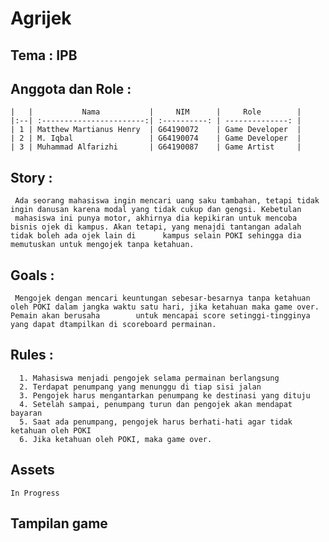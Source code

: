 # Agrijek

## Tema : IPB

## Anggota dan Role :
    |   |           Nama           |     NIM      |     Role        |
    |:--| :-----------------------:| :----------: | --------------: |
    | 1 | Matthew Martianus Henry  | G64190072    | Game Developer  |
    | 2 | M. Iqbal                 | G64190074    | Game Developer  |
    | 3 | Muhammad Alfarizhi       | G64190087    | Game Artist     | 

## Story :
     Ada seorang mahasiswa ingin mencari uang saku tambahan, tetapi tidak ingin danusan karena modal yang tidak cukup dan gengsi. Kebetulan 
     mahasiswa ini punya motor, akhirnya dia kepikiran untuk mencoba bisnis ojek di kampus. Akan tetapi, yang menajdi tantangan adalah tidak boleh ada ojek lain di      kampus selain POKI sehingga dia memutuskan untuk mengojek tanpa ketahuan.
     
## Goals :
     Mengojek dengan mencari keuntungan sebesar-besarnya tanpa ketahuan oleh POKI dalam jangka waktu satu hari, jika ketahuan maka game over. Pemain akan berusaha        untuk mencapai score setinggi-tingginya yang dapat dtampilkan di scoreboard permainan.
     
## Rules :
      1. Mahasiswa menjadi pengojek selama permainan berlangsung
      2. Terdapat penumpang yang menunggu di tiap sisi jalan 
      3. Pengojek harus mengantarkan penumpang ke destinasi yang dituju
      4. Setelah sampai, penumpang turun dan pengojek akan mendapat bayaran
      5. Saat ada penumpang, pengojek harus berhati-hati agar tidak ketahuan oleh POKI
      6. Jika ketahuan oleh POKI, maka game over.

## Assets
    In Progress
    
## Tampilan game
